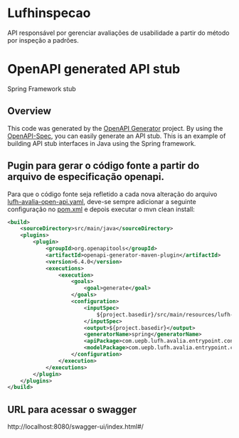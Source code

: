 # Lufhinspecao
API responsável por gerenciar avaliações de usabilidade a partir do método por inspeção a padrões.


# OpenAPI generated API stub

Spring Framework stub


## Overview
This code was generated by the [OpenAPI Generator](https://openapi-generator.tech) project.
By using the [OpenAPI-Spec](https://openapis.org), you can easily generate an API stub.
This is an example of building API stub interfaces in Java using the Spring framework.


## Pugin para gerar o código fonte a partir do arquivo de especificação openapi.

Para que o código fonte seja refletido a cada nova alteração do arquivo [lufh-avalia-open-api.yaml](src/main/resources/lufh-avalia-open-api.yaml), deve-se sempre adicionar a seguinte configuração no [pom.xml](pom.xml) e depois executar o mvn clean install:
```xml
<build>
    <sourceDirectory>src/main/java</sourceDirectory>
    <plugins>
        <plugin>
            <groupId>org.openapitools</groupId>
            <artifactId>openapi-generator-maven-plugin</artifactId>
            <version>6.4.0</version>
            <executions>
                <execution>
                    <goals>
                        <goal>generate</goal>
                    </goals>
                    <configuration>
                        <inputSpec>
                            ${project.basedir}/src/main/resources/lufh-avalia-open-api.yaml
                        </inputSpec>
                        <output>${project.basedir}</output>
                        <generatorName>spring</generatorName>
                        <apiPackage>com.uepb.lufh.avalia.entrypoint.contract.api</apiPackage>
                        <modelPackage>com.uepb.lufh.avalia.entrypoint.contract.model</modelPackage>
                    </configuration>
                </execution>
            </executions>
        </plugin>
    </plugins>
</build>
```

## URL para acessar o swagger
http://localhost:8080/swagger-ui/index.html#/